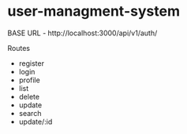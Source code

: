 # user-managment-system
BASE URL - http://localhost:3000/api/v1/auth/

Routes
- register 
- login
- profile
- list
- delete 
- update
- search
- update/:id
